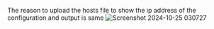 The reason to upload the hosts file to show the ip address of the configuration and output is same
![Screenshot 2024-10-25 030727](https://github.com/user-attachments/assets/dd298a39-068a-4676-b449-afaaad7931f5)
